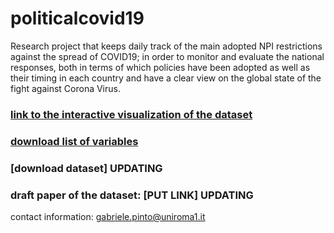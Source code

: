 # politicalcovid19
Research project that keeps daily track of the main adopted NPI restrictions against the spread of COVID19; in order to monitor and evaluate the national responses, both in terms of which policies have been adopted as well as their timing in each country and have a clear view on the global state of the fight against Corona Virus.

### [link to the interactive visualization of the dataset](https://gabrielepinto.github.io/politicalcovid19/political_covid_map_visualization.html)

###  [download list of variables](https://github.com/gabrielepinto/politicalcovid19/blob/master/variable_list_31032020.xlsx?raw=true)

### [download dataset] UPDATING

### draft paper of the dataset: [PUT LINK] UPDATING



contact information:
gabriele.pinto@uniroma1.it

